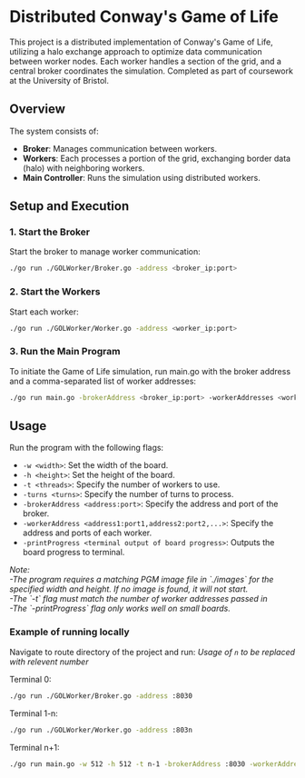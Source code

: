 # Distributed Conway's Game of Life

This project is a distributed implementation of Conway's Game of Life, utilizing a halo exchange approach to optimize data communication between worker nodes. Each worker handles a section of the grid, and a central broker coordinates the simulation. Completed as part of coursework at the University of Bristol.

## Overview

The system consists of:
- **Broker**: Manages communication between workers.
- **Workers**: Each processes a portion of the grid, exchanging border data (halo) with neighboring workers.
- **Main Controller**: Runs the simulation using distributed workers.

## Setup and Execution

### 1. Start the Broker

Start the broker to manage worker communication:
```bash
./go run ./GOLWorker/Broker.go -address <broker_ip:port>
```

### 2. Start the Workers

Start each worker:
```bash
./go run ./GOLWorker/Worker.go -address <worker_ip:port>
```

### 3. Run the Main Program

To initiate the Game of Life simulation, run main.go with the broker address and a comma-separated list of worker addresses:

```bash
./go run main.go -brokerAddress <broker_ip:port> -workerAddresses <worker1_ip:port>,<worker2_ip:port>,...
```

## Usage
Run the program with the following flags:

- `-w <width>`: Set the width of the board.
- `-h <height>`: Set the height of the board.
- `-t <threads>`: Specify the number of workers to use.
- `-turns <turns>`: Specify the number of turns to process.
- `-brokerAddress <address:port>`: Specify the address and port of the broker.
- `-workerAddress <address1:port1,address2:port2,...>`: Specify the address and ports of each worker.
- `-printProgress <terminal output of board progress>`: Outputs the board progress to terminal.
<em>
Note: <br/>
-The program requires a matching PGM image file in `./images` for the specified width and height. If no image is found, it will not start. <br/>
-The `-t` flag must match the number of worker addresses passed in <br/>
-The `-printProgress` flag only works well on small boards.
</em>


### Example of running locally

Navigate to route directory of the project and run:
<em> Usage of `n` to be replaced with relevent number </em>

Terminal 0:
```bash
./go run ./GOLWorker/Broker.go -address :8030
```

Terminal 1-n:
```bash
./go run ./GOLWorker/Worker.go -address :803n
```

Terminal n+1:
```bash
./go run main.go -w 512 -h 512 -t n-1 -brokerAddress :8030 -workerAddresses :8031,:8032,...,:803n
```


